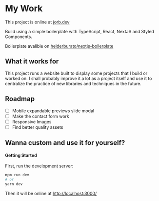 # My Work

This project is online at [jorb.dev](https://jorb.dev/)

Build using a simple boilerplate with TypeScript, React, NextJS and Styled Components.

Boilerplate avalible on [helderburato/nextjs-boilerplate](https://github.com/helderburato/nextjs-boilerplate)

## What it works for

This project runs a website built to display some projects that I build or worked on.
I shall probably improve it a lot as a project itself and use it to centralize the
practice of new libraries and techniques in the future.

## Roadmap

- [ ] Mobile expandable previews slide modal
- [ ] Make the contact form work
- [ ] Responsive Images
- [ ] Find better quality assets

## Wanna custom and use it for yourself?

#### Getting Started

First, run the development server:

```bash
npm run dev
# or
yarn dev
```

Then it will be online at [http://localhost:3000/](http://localhost:3000/)

